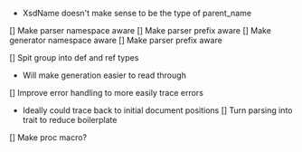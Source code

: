 - XsdName doesn't make sense to be the type of parent_name

[] Make parser namespace aware
[] Make parser prefix aware
[] Make generator namespace aware
[] Make parser prefix aware

[] Spit group into def and ref types
  - Will make generation easier to read through

[] Improve error handling to more easily trace errors
  - Ideally could trace back to initial document positions
[] Turn parsing into trait to reduce boilerplate

[] Make proc macro?
